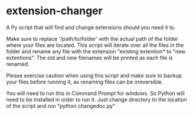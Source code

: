 # extension-changer
A Py script that will find and change extensions should you need it to.

Make sure to replace '/path/to/folder' with the actual path of the folder where your files are located. This script will iterate over all the files in the folder and rename any file with the extension "existing extention* to "new extentions". The old and new filenames will be printed as each file is renamed.

Please exercise caution when using this script and make sure to backup your files before running it, as renaming files can be irreversible.

You will need to run this in Command Prompt for windows. So Python will need to be installed in order to run it. Just change directory to the location of the script and run "python changedoc.py"
